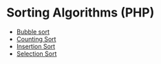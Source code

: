 # Sorting Algorithms (PHP)

- [Bubble sort](https://github.com/VitaliiKhomiakov/Sorting_Algorithms/blob/main/bubble_sort.php)
- [Counting Sort](https://github.com/VitaliiKhomiakov/Sorting_Algorithms/blob/main/counting_sort.php)
- [Insertion Sort](https://github.com/VitaliiKhomiakov/Sorting_Algorithms/blob/main/insertion_sort.php)
- [Selection Sort](https://github.com/VitaliiKhomiakov/Sorting_Algorithms/blob/main/selection_sort.php)
